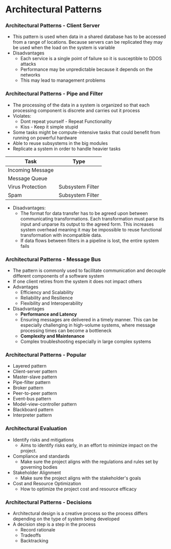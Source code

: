 
<h1><strong>Architectural Patterns</strong></h1>

<h3>Architectural Patterns - Client Server</h3>

- This pattern is used when data in a shared database has to be accessed from a range of locations. Because servers can be replicated they may be used when the load on the system is variable
- Disadvantages 
	- Each service is a single point of failure so it is susceptible to DDOS attacks
	- Performance may be unpredictable because it depends on the networks
	- This may lead to management problems

<h3>Architectural Patterns - Pipe and Filter</h3>

- The processing of the data in a system is organized so that each processing component is discrete and carries out it process
- Violates:
	- Dont repeat yourself - Repeat Functionality
	- Kiss - Keep it simple stupid
- Some tasks might be compute-intensive tasks that could benefit from running on powerful hardware
- Able to reuse subsystems in the big modules
- Replicate a system in order to handle heavier tasks

Task|Type
-|-
Incoming Message|
Message Queue|
Virus Protection|Subsystem Filter
Spam|Subsystem Filter

- Disadvantages:
	- The format for data transfer has to be agreed upon between communicating transformations. Each transformation must parse its input and unparse its output to the agreed form. This increases system overhead meaning it may be impossible to reuse functional transformation with incompatible data.
	- If data flows between filters in a pipeline is lost, the entire system fails

<h3>Architectural Patterns - Message Bus</h3>

- The pattern is commonly used to facilitate communication and decouple different components of a software system
- If one client retires from the system it does not impact others
- Advantages
	- Efficiency and Scalability
	- Reliability and Resilience
	- Flexibility and Interoperability 
- Disadvantages 
	- <strong>Performance and Latency</strong> 
	- Ensuring messages are delivered in a timely manner. This can be especially challenging in high-volume systems, where message processing times can become a bottleneck
	- <strong>Complexity and Maintenance</strong>
	- Complex troubleshooting especially in large complex systems 

<h3>Architectural Patterns - Popular</h3>

- Layered pattern
- Client-server pattern
- Master-slave pattern
- Pipe-filter pattern
- Broker pattern
- Peer-to-peer pattern
- Event-bus pattern
- Model-view-controller pattern
- Blackboard pattern
- Interpreter pattern

<h3>Architectural Evaluation </h3>

- Identify risks and mitigations
	- Aims to identify risks early, in an effort to minimize impact on the project.
- Compliance and standards
	- Make sure the project aligns with the regulations and rules set by governing bodies
- Stakeholder Alignment
	- Make sure the project aligns with the stakeholder's goals 
- Cost and Resource Optimization
	- How to optimize the project cost and resource efficacy 

<h3>Architectural Patterns - Decisions</h3>

- Architectural design is a creative process so the process differs depending on the type of system being developed
- A decision step is a step in the process
	- Record rationale
	- Tradeoffs
	- Backtracking
